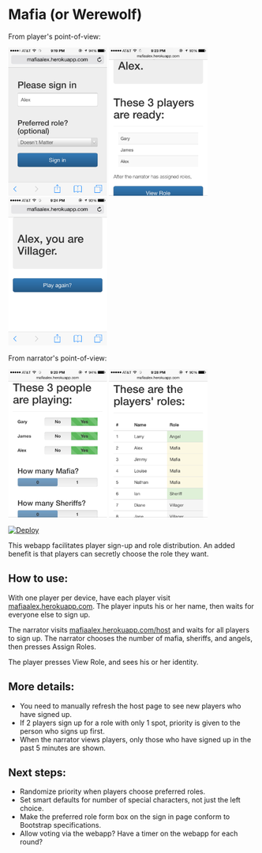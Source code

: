 # Mafia (or Werewolf)

From player's point-of-view:

<img src="https://raw.githubusercontent.com/aok1425/mafia-werewolf/master/static/images/user-1.png" width="200">
<img src="https://raw.githubusercontent.com/aok1425/mafia-werewolf/master/static/images/user-2.png" width="200">
<img src="https://raw.githubusercontent.com/aok1425/mafia-werewolf/master/static/images/user-3.png" width="200">

From narrator's point-of-view:

<img src="https://raw.githubusercontent.com/aok1425/mafia-werewolf/master/static/images/host-1.png" width="200">
<img src="https://raw.githubusercontent.com/aok1425/mafia-werewolf/master/static/images/host-2.png" width="200">

[![Deploy](https://www.herokucdn.com/deploy/button.png)](https://heroku.com/deploy?template=https://github.com/aok1425/mafia-werewolf)

This webapp facilitates player sign-up and role distribution. An added benefit is that players can secretly choose the role they want.

## How to use:
With one player per device, have each player visit [mafiaalex.herokuapp.com](http://mafiaalex.herokuapp.com). The player inputs his or her name, then waits for everyone else to sign up. 

The narrator visits [mafiaalex.herokuapp.com/host](http://mafiaalex.herokuapp.com/host) and waits for all players to sign up. The narrator chooses the number of mafia, sheriffs, and angels, then presses Assign Roles.

The player presses View Role, and sees his or her identity.

## More details:

* You need to manually refresh the host page to see new players who have signed up.
* If 2 players sign up for a role with only 1 spot, priority is given to the person who signs up first.
* When the narrator views players, only those who have signed up in the past 5 minutes are shown.

## Next steps:
* Randomize priority when players choose preferred roles.
* Set smart defaults for number of special characters, not just the left choice.
* Make the preferred role form box on the sign in page conform to Bootstrap specifications.
* Allow voting via the webapp? Have a timer on the webapp for each round?